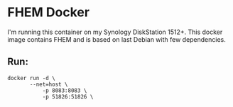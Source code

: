 # FHEM Docker

I'm running this container on my Synology DiskStation 1512+. This docker image contains FHEM and is based on last Debian with few dependencies.

## Run:
```
docker run -d \
	   --net=host \
           -p 8083:8083 \
           -p 51826:51826 \
```
